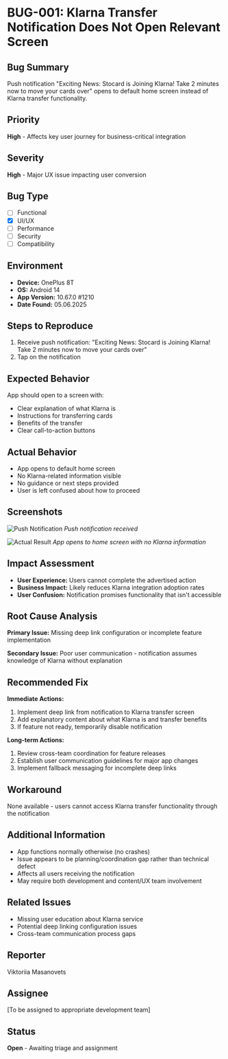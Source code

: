 # BUG-001: Klarna Transfer Notification Does Not Open Relevant Screen

## Bug Summary
Push notification "Exciting News: Stocard is Joining Klarna! Take 2 minutes now to move your cards over" opens to default home screen instead of Klarna transfer functionality.

## Priority
**High** - Affects key user journey for business-critical integration

## Severity
**High** - Major UX issue impacting user conversion

## Bug Type
- [ ] Functional
- [x] UI/UX
- [ ] Performance
- [ ] Security
- [ ] Compatibility

## Environment
- **Device:** OnePlus 8T
- **OS:** Android 14
- **App Version:** 10.67.0 #1210
- **Date Found:** 05.06.2025

## Steps to Reproduce
1. Receive push notification: "Exciting News: Stocard is Joining Klarna! Take 2 minutes now to move your cards over"
2. Tap on the notification

## Expected Behavior
App should open to a screen with:
- Clear explanation of what Klarna is
- Instructions for transferring cards
- Benefits of the transfer
- Clear call-to-action buttons

## Actual Behavior
- App opens to default home screen
- No Klarna-related information visible
- No guidance or next steps provided
- User is left confused about how to proceed

## Screenshots
![Push Notification](images/BUG-001-notification.jpeg)
*Push notification received*

![Actual Result](images/BUG-001-home-screen.jpeg)
*App opens to home screen with no Klarna information*

## Impact Assessment
- **User Experience:** Users cannot complete the advertised action
- **Business Impact:** Likely reduces Klarna integration adoption rates
- **User Confusion:** Notification promises functionality that isn't accessible

## Root Cause Analysis
**Primary Issue:** Missing deep link configuration or incomplete feature implementation

**Secondary Issue:** Poor user communication - notification assumes knowledge of Klarna without explanation

## Recommended Fix
**Immediate Actions:**
1. Implement deep link from notification to Klarna transfer screen
2. Add explanatory content about what Klarna is and transfer benefits
3. If feature not ready, temporarily disable notification

**Long-term Actions:**
1. Review cross-team coordination for feature releases
2. Establish user communication guidelines for major app changes
3. Implement fallback messaging for incomplete deep links

## Workaround
None available - users cannot access Klarna transfer functionality through the notification

## Additional Information
- App functions normally otherwise (no crashes)
- Issue appears to be planning/coordination gap rather than technical defect
- Affects all users receiving the notification
- May require both development and content/UX team involvement

## Related Issues
- Missing user education about Klarna service
- Potential deep linking configuration issues
- Cross-team communication process gaps

## Reporter
Viktoriia Masanovets

## Assignee
[To be assigned to appropriate development team]

## Status
**Open** - Awaiting triage and assignment
